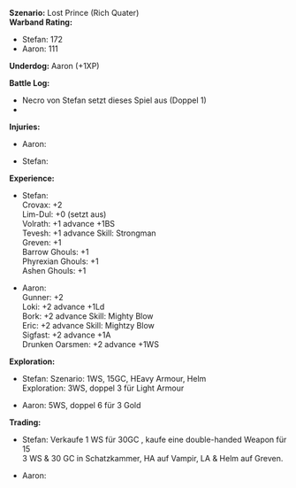**Szenario:** Lost Prince (Rich Quater)  
**Warband Rating:**  
 - Stefan: 172
 - Aaron: 111

**Underdog:** Aaron (+1XP)
 
**Battle Log:**  
- Necro von Stefan setzt dieses Spiel aus (Doppel 1)
- 
 
**Injuries:**  
* Aaron:

* Stefan:
 
**Experience:**  
* Stefan:  
Crovax: +2  
Lim-Dul: +0 (setzt aus)  
Volrath: +1 advance +1BS   
Tevesh: +1 advance Skill: Strongman   
Greven: +1  
Barrow Ghouls: +1  
Phyrexian Ghouls: +1  
Ashen Ghouls: +1  

* Aaron:  
Gunner: +2   
Loki: +2 advance +1Ld  
Bork: +2 advance Skill: Mighty Blow   
Eric: +2 advance Skill: Mightzy Blow  
Sigfast: +2 advance +1A  
Drunken Oarsmen: +2 advance +1WS  

**Exploration:**  
* Stefan: 
Szenario: 1WS, 15GC, HEavy Armour, Helm  
Exploration: 3WS, doppel 3 für Light Armour

* Aaron: 5WS, doppel 6 für 3 Gold  

**Trading:**  
* Stefan: Verkaufe 1 WS für 30GC , kaufe eine double-handed Weapon für 15  
3 WS & 30 GC in Schatzkammer, HA auf Vampir, LA & Helm auf Greven.

* Aaron: 
